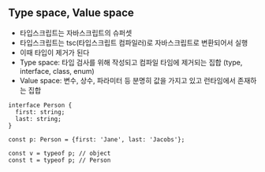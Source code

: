 ## Type space, Value space

- 타입스크립트는 자바스크립트의 슈퍼셋
- 타입스크립트는 tsc(타입스크립트 컴파일러)로 자바스크립트로 변환되어서 실행
- 이때 타입이 제거가 된다
- Type space: 타입 검사를 위해 작성되고 컴파일 타임에 제거되는 집합 (type, interface, class, enum)
- Value space: 변수, 상수, 파라미터 등 분명히 값을 가지고 있고 런타임에서 존재하는 집합 

```
interface Person {
  first: string;
  last: string;
}

const p: Person = {first: 'Jane', last: 'Jacobs'};

const v = typeof p; // object
const t = typeof p; // Person
```


